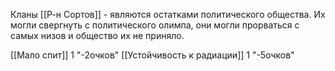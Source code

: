 Кланы [[Р-н Сортов]] - являются остатками политического общества. Их могли свергнуть с политического олимпа, они могли прорваться с самых низов и общество их не приняло.



[[Мало спит]] 1 "-2очков"
[[Устойчивость к радиации]] 1 "-5очков"
